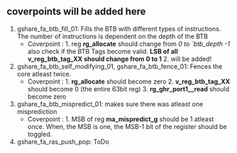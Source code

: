 ## coverpoints will be added here

1. gshare_fa_btb_fill_01: Fills the BTB with different types of instructions. The number of instructions is dependent on the depth of the BTB
   - Coverpoint : 1. reg **rg_allocate** should change from *0 to `btb_depth -1* also check if the BTB Tags become valid. **LSB of all v_reg_btb_tag_XX should change from 0 to 1** 2. will be added! 
2. gshare_fa_btb_self_modifying_01, gshare_fa_btb_fence_01: Fences the core atleast twice. 
   - Coverpoint : 1. **rg_allocate** should become zero 2. **v_reg_btb_tag_XX** should become 0 (the entire 63bit reg) 3. **rg_ghr_port1__read** should become zero
3. gshare_fa_btb_mispredict_01: makes sure there was atleast one misprediction
   - Coverpoint : 1. MSB of reg **ma_mispredict_g** should be 1 atleast once. When, the MSB is one, the MSB-1 bit of the register should be toggled.
4. gshare_fa_ras_push_pop: ToDo
